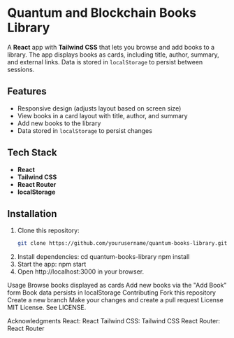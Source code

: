 # Quantum and Blockchain Books Library

A **React** app with **Tailwind CSS** that lets you browse and add books to a library. The app displays books as cards, including title, author, summary, and external links. Data is stored in `localStorage` to persist between sessions.

## Features
- Responsive design (adjusts layout based on screen size)
- View books in a card layout with title, author, and summary
- Add new books to the library
- Data stored in `localStorage` to persist changes

## Tech Stack
- **React**
- **Tailwind CSS**
- **React Router**
- **localStorage**

## Installation

1. Clone this repository:
   ```bash
   git clone https://github.com/yourusername/quantum-books-library.git

2. Install dependencies:
cd quantum-books-library
npm install
3. Start the app:
   npm start
4. Open http://localhost:3000 in your browser.

Usage
Browse books displayed as cards
Add new books via the "Add Book" form
Book data persists in localStorage
Contributing
Fork this repository
Create a new branch
Make your changes and create a pull request
License
MIT License. See LICENSE.

Acknowledgments
React: React
Tailwind CSS: Tailwind CSS
React Router: React Router

